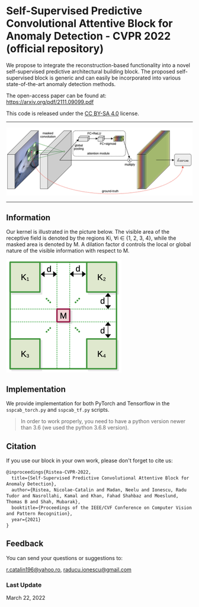 #  Self-Supervised Predictive Convolutional Attentive Block for Anomaly Detection - CVPR 2022 (official repository)                                                                                  

We propose to integrate the reconstruction-based functionality into a novel self-supervised predictive architectural building block. 
The proposed self-supervised block is generic and can easily be incorporated into various state-of-the-art anomaly detection methods.

The open-access paper can be found at: https://arxiv.org/pdf/2111.09099.pdf

This code is released under the [CC BY-SA 4.0](https://creativecommons.org/licenses/by-sa/4.0/) license.

-----------------------------------------

![map](resources/sspcab_all.png)

-----------------------------------------                                                                                                                                      
## Information

Our kernel is illustrated in the picture below.  The visible area of the receptive field is denoted by the regions Ki, ∀i ∈ {1, 2, 3, 4},
while the masked area is denoted by M. A dilation factor d controls the local or global nature of the visible information with respect to M.

![map](resources/masked_kernel.png)


## Implementation

We provide implementation for both PyTorch and Tensorflow in the ``sspcab_torch.py`` and ``sspcab_tf.py`` scripts.

> In order to work properly, you need to have a python version newer than 3.6
> (we used the python 3.6.8 version).


## Citation

If you use our block in your own work, please don't forget to cite us:

```
@inproceedings{Ristea-CVPR-2022,
  title={Self-Supervised Predictive Convolutional Attentive Block for Anomaly Detection},
  author={Ristea, Nicolae-Catalin and Madan, Neelu and Ionescu, Radu Tudor and Nasrollahi, Kamal and Khan, Fahad Shahbaz and Moeslund, Thomas B and Shah, Mubarak},
  booktitle={Proceedings of the IEEE/CVF Conference on Computer Vision and Pattern Recognition},
  year={2021}
}
```

## Feedback

You can send your questions or suggestions to:

r.catalin196@yahoo.ro, raducu.ionescu@gmail.com

### Last Update
March 22, 2022 


